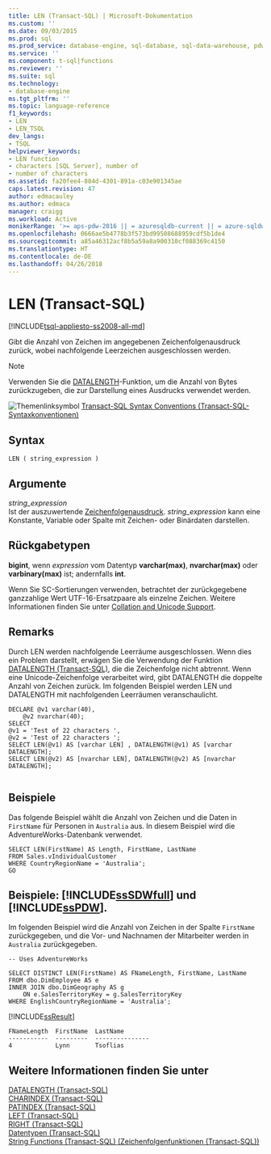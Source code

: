 ```yaml
---
title: LEN (Transact-SQL) | Microsoft-Dokumentation
ms.custom: ''
ms.date: 09/03/2015
ms.prod: sql
ms.prod_service: database-engine, sql-database, sql-data-warehouse, pdw
ms.service: ''
ms.component: t-sql|functions
ms.reviewer: ''
ms.suite: sql
ms.technology:
- database-engine
ms.tgt_pltfrm: ''
ms.topic: language-reference
f1_keywords:
- LEN
- LEN_TSQL
dev_langs:
- TSQL
helpviewer_keywords:
- LEN function
- characters [SQL Server], number of
- number of characters
ms.assetid: fa20fee4-884d-4301-891a-c03e901345ae
caps.latest.revision: 47
author: edmacauley
ms.author: edmaca
manager: craigg
ms.workload: Active
monikerRange: '>= aps-pdw-2016 || = azuresqldb-current || = azure-sqldw-latest || >= sql-server-2016 || = sqlallproducts-allversions'
ms.openlocfilehash: 0666ae5b4778b3f573bd99508688959cdf5b1de4
ms.sourcegitcommit: a85a46312acf8b5a59a8a900310cf088369c4150
ms.translationtype: HT
ms.contentlocale: de-DE
ms.lasthandoff: 04/26/2018
---
```

# <a name="len-transact-sql"></a>LEN (Transact-SQL)
[!INCLUDE[tsql-appliesto-ss2008-all-md](../../includes/tsql-appliesto-ss2008-all-md.md)]

  Gibt die Anzahl von Zeichen im angegebenen Zeichenfolgenausdruck zurück, wobei nachfolgende Leerzeichen ausgeschlossen werden.  
  
> [!NOTE]  
>  Verwenden Sie die [DATALENGTH](../../t-sql/functions/datalength-transact-sql.md)-Funktion, um die Anzahl von Bytes zurückzugeben, die zur Darstellung eines Ausdrucks verwendet werden.  
  
 ![Themenlinksymbol](../../database-engine/configure-windows/media/topic-link.gif "Topic link icon") [Transact-SQL Syntax Conventions (Transact-SQL-Syntaxkonventionen)](../../t-sql/language-elements/transact-sql-syntax-conventions-transact-sql.md)  
  
## <a name="syntax"></a>Syntax  
  
```  
LEN ( string_expression )  
```  
  
## <a name="arguments"></a>Argumente  
 *string_expression*  
 Ist der auszuwertende [Zeichenfolgenausdruck](../../t-sql/language-elements/expressions-transact-sql.md). *string_expression* kann eine Konstante, Variable oder Spalte mit Zeichen- oder Binärdaten darstellen.  
  
## <a name="return-types"></a>Rückgabetypen  
 **bigint**, wenn *expression* vom Datentyp **varchar(max)**, **nvarchar(max)** oder **varbinary(max)** ist; andernfalls **int**.  
  
 Wenn Sie SC-Sortierungen verwenden, betrachtet der zurückgegebene ganzzahlige Wert UTF-16-Ersatzpaare als einzelne Zeichen. Weitere Informationen finden Sie unter [Collation and Unicode Support](../../relational-databases/collations/collation-and-unicode-support.md).  
  
## <a name="remarks"></a>Remarks  
 Durch LEN werden nachfolgende Leerräume ausgeschlossen. Wenn dies ein Problem darstellt, erwägen Sie die Verwendung der Funktion [DATALENGTH &#40;Transact-SQL&#41;](../../t-sql/functions/datalength-transact-sql.md), die die Zeichenfolge nicht abtrennt. Wenn eine Unicode-Zeichenfolge verarbeitet wird, gibt DATALENGTH die doppelte Anzahl von Zeichen zurück. Im folgenden Beispiel werden LEN und DATALENGTH mit nachfolgenden Leerräumen veranschaulicht.  
  
```  
DECLARE @v1 varchar(40),  
    @v2 nvarchar(40);  
SELECT   
@v1 = 'Test of 22 characters ',   
@v2 = 'Test of 22 characters ';  
SELECT LEN(@v1) AS [varchar LEN] , DATALENGTH(@v1) AS [varchar DATALENGTH];  
SELECT LEN(@v2) AS [nvarchar LEN], DATALENGTH(@v2) AS [nvarchar DATALENGTH];  
  
```  
  
## <a name="examples"></a>Beispiele  
 Das folgende Beispiel wählt die Anzahl von Zeichen und die Daten in `FirstName` für Personen in `Australia` aus. In diesem Beispiel wird die AdventureWorks-Datenbank verwendet.  
  
```  
SELECT LEN(FirstName) AS Length, FirstName, LastName   
FROM Sales.vIndividualCustomer  
WHERE CountryRegionName = 'Australia';  
GO  
```  
  
## <a name="examples-includesssdwfullincludessssdwfull-mdmd-and-includesspdwincludessspdw-mdmd"></a>Beispiele: [!INCLUDE[ssSDWfull](../../includes/sssdwfull-md.md)] und [!INCLUDE[ssPDW](../../includes/sspdw-md.md)].  
 Im folgenden Beispiel wird die Anzahl von Zeichen in der Spalte `FirstName` zurückgegeben, und die Vor- und Nachnamen der Mitarbeiter werden in `Australia` zurückgegeben.  
  
```  
-- Uses AdventureWorks  
  
SELECT DISTINCT LEN(FirstName) AS FNameLength, FirstName, LastName   
FROM dbo.DimEmployee AS e  
INNER JOIN dbo.DimGeography AS g   
    ON e.SalesTerritoryKey = g.SalesTerritoryKey   
WHERE EnglishCountryRegionName = 'Australia';  
```  
  
 [!INCLUDE[ssResult](../../includes/ssresult-md.md)]  
  
 ```
FNameLength  FirstName  LastName  
-----------  ---------  ---------------  
4            Lynn       Tsoflias
```  
  
## <a name="see-also"></a>Weitere Informationen finden Sie unter  
 [DATALENGTH &#40;Transact-SQL&#41;](../../t-sql/functions/datalength-transact-sql.md)   
 [CHARINDEX &#40;Transact-SQL&#41;](../../t-sql/functions/charindex-transact-sql.md)  
 [PATINDEX &#40;Transact-SQL&#41;](../../t-sql/functions/patindex-transact-sql.md)  
 [LEFT &#40;Transact-SQL&#41;](../../t-sql/functions/left-transact-sql.md)   
 [RIGHT &#40;Transact-SQL&#41;](../../t-sql/functions/right-transact-sql.md)  
 [Datentypen &#40;Transact-SQL&#41;](../../t-sql/data-types/data-types-transact-sql.md)   
 [String Functions &#40;Transact-SQL&#41; (Zeichenfolgenfunktionen &#40;Transact-SQL&#41;)](../../t-sql/functions/string-functions-transact-sql.md)   
  
  


